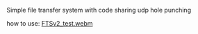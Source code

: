 Simple file transfer system with code sharing
udp hole punching

how to use:
[FTSv2_test.webm](https://github.com/user-attachments/assets/639b1953-efc6-43a7-95a4-e246b4082497)

